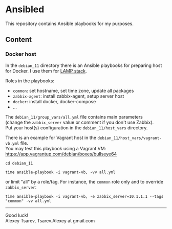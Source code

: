 # Ansibled
This repository contains Ansible playbooks for my purposes.

## Content
### Docker host
In the `debian_11` directory there is an Ansible playbooks for preparing host for Docker.
I use them for [LAMP stack](https://github.com/AlexeySofree/dockered/#lamp).

Roles in the playbooks:
 - `common`: set hostname, set time zone, update all packages
 - `zabbix-agent`: install zabbix-agent, setup server host
 - `docker`: install docker, docker-compose
 - ...

The `debian_11/group_vars/all.yml` file contains main parameters  
(change the `zabbix_server` value or comment if you don't use Zabbix).  
Put your host(s) configuration in the `debian_11/host_vars` directory.

There is an example for Vagrant host in the `debian_11/host_vars/vagrant-vb.yml` file.  
You may test this playbook using a Vagrant VM:
https://app.vagrantup.com/debian/boxes/bullseye64
```
cd debian_11
```
```
time ansible-playbook -i vagrant-vb, -vv all.yml
```
or limit "all" by a role/tag.
For instance, the `common` role only and to override `zabbix_server`:
```
time ansible-playbook -i vagrant-vb, -e zabbix_server=10.1.1.1 --tags "common" -vv all.yml
```


---
Good luck!  
Alexey Tsarev, Tsarev.Alexey at gmail.com
